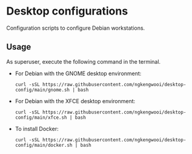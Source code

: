 # Desktop configurations

Configuration scripts to configure Debian workstations.

## Usage

As superuser, execute the following command in the terminal.

- For Debian with the GNOME desktop environment:
  ```
  curl -sSL https://raw.githubusercontent.com/ngkengwooi/desktop-config/main/gnome.sh | bash
  ```

- For Debian with the XFCE desktop environment:
  ```
  curl -sSL https://raw.githubusercontent.com/ngkengwooi/desktop-config/main/xfce.sh | bash
  ```
- To install Docker:
  ```
  curl -sSL https://raw.githubusercontent.com/ngkengwooi/desktop-config/main/docker.sh | bash
  ```
